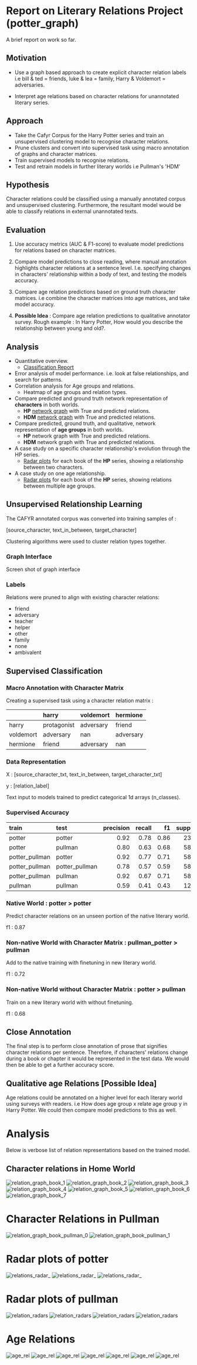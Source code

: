# Report on Literary Relations Project (potter_graph)

A brief report on work so far.

## Motivation

- Use a graph based approach to create explicit character relation labels i.e bill & ted = friends, luke & lea = family, Harry & Voldemort = adversaries.

- Interpret age relations based on character relations for unannotated literary series.

## Approach

- Take the Cafyr Corpus for the Harry Potter series and train an unsupervised clustering model to  recognise character relations. 
- Prune clusters and convert into supervised task using macro annotation of graphs and character matrices.
- Train supervised models to recognise relations.
- Test and retrain models in further literary worlds i.e Pullman's 'HDM'

## Hypothesis

Character relations could be classified using a manually annotated corpus and unsupervised clustering. Furthermore, the resultant model would be able to classify relations in external unannotated texts.

## Evaluation

1. Use accuracy metrics (AUC & F1-score) to evaluate model predictions for relations based on character matrices.

2. Compare model predictions to close reading, where manual annotation highlights character relations  at a sentence level. I.e. specifying changes in characters' relationship within a body of text, and testing the models accuracy.
3. Compare age relation predictions based on ground truth character matrices. i.e combine the character matrices into age matrices, and take model accuracy. 
4. **Possible Idea** : Compare age relation predictions to qualitative annotator survey. Rough example : In Harry Potter, How would you describe the relationship between young and old?.

## Analysis

- Quantitative overview.
  - [Classification Report](#supervised-accuracy)
- Error analysis of model performance. i.e. look at false relationships, and search for patterns.
- Correlation analysis for Age groups and relations.
  - Heatmap of age groups and relation types.
- Compare predicted and ground truth network representation of **characters** in both worlds.
  - **HP** [network graph](#Character-relations-in-Home-World) with True and predicted relations.
  - **HDM** [network graph](#Character-Relations-in-Pullman) with True and predicted relations.
- Compare predicted, ground truth, and qualitative, network representation of **age groups** in both worlds.
  - **HP** network graph with True and predicted relations. 
  - **HDM** network graph with True and predicted relations.
- A case study on a specific character relationship's evolution through the HP series.
  - [Radar plots](#Radar-plots-of-potter) for each book of the **HP** series, showing a relationship between two characters.
- A case study on one age relationship.
  - [Radar plots](#Age-Relations) for each book of the **HP** series, showing relations between multiple age groups.

<!-- ## Parsing -->

<!-- ### Named Entity Recognition -->

<!-- ### Character Identification  -->

## Unsupervised Relationship Learning

The CAFYR annotated corpus was converted into training samples  of :

[source_character, text_in_between, target_character]

Clustering algorithms were used to cluster relation types together. 

### Graph Interface

Screen shot of graph interface

### Labels

Relations were pruned to align with existing character relations:

- friend
- adversary
- teacher
- helper
- other
- family
- none
- ambivalent

## Supervised Classification

### Macro Annotation with Character Matrix

Creating a supervised task using a character relation matrix : 

|           | harry       | voldemort   | hermione   |
|:----------|:------------|:------------|:-----------|
| harry     | protagonist | adversary   | friend     |
| voldemort | adversary   | nan         | adversary  |
| hermione  | friend      | adversary   | nan        |

### Data Representation

X : [source_character_txt, text_in_between, target_character_txt]

y : [relation_label]

Text input to models trained to predict categorical 1d arrays (n_classes).

### Supervised Accuracy

| train          | test           |   precision |   recall |       f1 |   support |
|:---------------|:---------------|------------:|---------:|---------:|----------:|
| potter         | potter         |    0.92 | 0.78  | 0.86 |      2302 |
| potter         | pullman        |    0.80  | 0.63 | 0.68  |      5841 |
| potter_pullman | potter         |    0.92  | 0.77 | 0.71  |      5841 |
| potter_pullman | potter_pullman |    0.78 | 0.57 | 0.59 |      5826 |
| potter_pullman | pullman        |    0.92  | 0.67 | 0.71  |      5841 |
| pullman        | pullman        |    0.59 | 0.41   | 0.43 |      1243 |

### Native World : potter > potter

Predict character relations on an unseen portion of the native literary world.

f1 : 0.87

### Non-native World with Character Matrix : pullman_potter > pullman

Add to the native training with finetuning in new literary world.

f1 : 0.72

### Non-native World without Character Matrix : potter > pullman

Train on a new literary world with without finetuning.

f1 : 0.68

## Close Annotation

The final step is to perform close annotation of prose that signifies character relations per sentence. Therefore, if characters' relations change during a book or chapter it would be represented in the test data. We would then be able to get a further accuracy score.

## Qualitative age Relations [Possible Idea]

Age relations could be annotated on a higher level for each literary world using surveys with readers. i.e How does age group x relate age group y in Harry Potter. We could then compare model predictions to this as well. 

# Analysis

Below is verbose list of relation representations based on the trained model. 

## Character relations in Home World

![relation_graph_book_1](figures/potter_relations_graph_b1.png)
![relation_graph_book_2](figures/potter_relations_graph_b2.png)
![relation_graph_book_3](figures/potter_relations_graph_b3.png)
![relation_graph_book_4](figures/potter_relations_graph_b4.png)
![relation_graph_book_5](figures/potter_relations_graph_b5.png)
![relation_graph_book_6](figures/potter_relations_graph_b6.png)
![relation_graph_book_7](figures/potter_relations_graph_b7.png)

# Character Relations in Pullman

![relation_graph_book_pullman_0](figures/pullman_relations_graph_0.png)
![relation_graph_book_pullman_1](figures/pullman_relations_graph_1.png)

# Radar plots of potter

![relations_radar_](figures/potter_relations_radar_harry_dumbledore.png)
![relations_radar_](figures/potter_relations_radar_harry_snape.png)
![relations_radar_](figures/potter_relations_radar_harry_voldemort.png)

# Radar plots of pullman

![relation_radars](figures/pullman_relations_radar_lyra_asriel.png)
![relation_radars](figures/pullman_relations_radar_lyra_mrscoulter.png)
![relation_radars](figures/pullman_relations_radar_lyra_pan.png)
![relation_radars](figures/pullman_relations_radar_lyra_will.png)

# Age Relations

![age_rel](figures/potter_age_relations_book_1.png)
![age_rel](figures/potter_age_relations_book_2.png)
![age_rel](figures/potter_age_relations_book_3.png)
![age_rel](figures/potter_age_relations_book_4.png)
![age_rel](figures/potter_age_relations_book_5.png)
![age_rel](figures/potter_age_relations_book_6.png)
![age_rel](figures/potter_age_relations_book_7.png)
